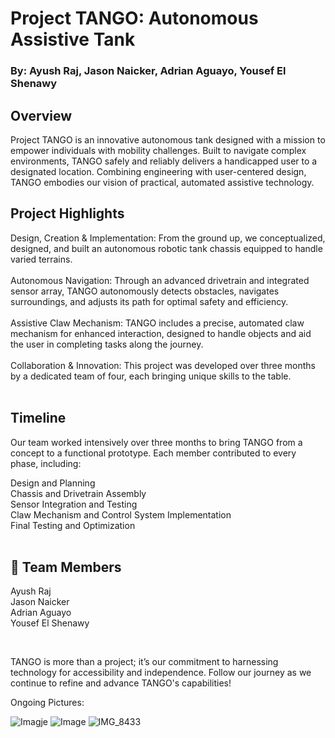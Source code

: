 
# Project TANGO: Autonomous Assistive Tank <br/>
### By: Ayush Raj, Jason Naicker, Adrian Aguayo, Yousef El Shenawy
 

## Overview <br/>
Project TANGO is an innovative autonomous tank designed with a mission to empower individuals with mobility challenges. Built to navigate complex environments, TANGO safely and reliably delivers a handicapped user to a designated location. Combining engineering with user-centered design, TANGO embodies our vision of practical, automated assistive technology.<br/>

## Project Highlights<br/>
Design, Creation & Implementation: From the ground up, we conceptualized, designed, and built an autonomous robotic tank chassis equipped to handle varied terrains.<br/><br/>
Autonomous Navigation: Through an advanced drivetrain and integrated sensor array, TANGO autonomously detects obstacles, navigates surroundings, and adjusts its path for optimal safety and efficiency.<br/><br/>
Assistive Claw Mechanism: TANGO includes a precise, automated claw mechanism for enhanced interaction, designed to handle objects and aid the user in completing tasks along the journey.<br/><br/>
Collaboration & Innovation: This project was developed over three months by a dedicated team of four, each bringing unique skills to the table.<br/><br/>

## Timeline<br/>
Our team worked intensively over three months to bring TANGO from a concept to a functional prototype. Each member contributed to every phase, including:<br/>

Design and Planning<br/>
Chassis and Drivetrain Assembly<br/>
Sensor Integration and Testing<br/>
Claw Mechanism and Control System Implementation<br/>
Final Testing and Optimization<br/>
<br/>

## 🌟 Team Members<br/>
Ayush Raj<br/>
Jason Naicker<br/>
Adrian Aguayo<br/>
Yousef El Shenawy<br/>

<br/>

TANGO is more than a project; it’s our commitment to harnessing technology for accessibility and independence. Follow our journey as we continue to refine and advance TANGO's capabilities!

Ongoing Pictures:

![Imagje](https://github.com/user-attachments/assets/a1a9b3a4-ed85-401e-82c9-f8d998cd83d4)
![Image](https://github.com/user-attachments/assets/04edd006-c0ae-4730-affb-795bcc77e258)
![IMG_8433](https://github.com/user-attachments/assets/be023eb5-689f-4b74-aeda-ab31f98e4cf1)


